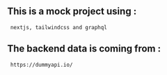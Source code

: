 ## This is a mock project using :

     nextjs, tailwindcss and graphql

## The backend data is coming from :

     https://dummyapi.io/
